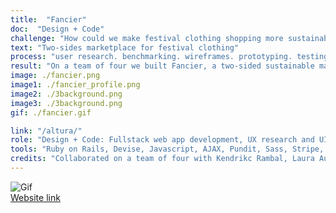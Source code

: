 ```yaml
---
title:  "Fancier"
doc:  "Design + Code"
challenge: "How could we make festival clothing shopping more sustainable, memorable and unique?"
text: "Two-sides marketplace for festival clothing"
process: "user research. benchmarking. wireframes. prototyping. testing. hi fis. iterating. building."
result: "On a team of four we built Fancier, a two-sided sustainable marketplace for festival outfits. Users are able to buy and sell festival clothing, along with create profiles, favorites, write reviews, see product recommendations and view dashboard to track shipments and purchases. I led the UX design process, while we all collaborated on the development of the Ruby on Rails application. Sign up: www.getfancier.com (mobile-only) Github: www.github.com/themsinglink/FANCIER_APP"
image: ./fancier.png
image1: ./fancier_profile.png
image2: ./3background.png
image3: ./3background.png
gif: ./fancier.gif

link: "/altura/"
role: "Design + Code: Fullstack web app development, UX research and UI design"
tools: "Ruby on Rails, Devise, Javascript, AJAX, Pundit, Sass, Stripe, PostgreSQL"
credits: "Collaborated on a team of four with Kendrikc Rambal, Laura Aunion and Katy Link during Le Wagon bootcamp"
---
```


![Gif](fancier.gif)
<br>
[Website link](https://www.getfancier.com "www.getfancier.com")

